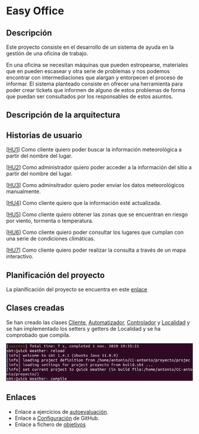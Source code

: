 # Easy Office

## Descripción

Este proyecto consiste en el desarrollo de un sistema de ayuda en la gestión de una oficina de trabajo.

En una oficina se necesitan máquinas que pueden estropearse, materiales que en pueden escasear y otra serie de problemas y nos podemos encontrar con intermediaciones que alargan y entorpecen el proceso de informar. El sistema planteado consiste en ofrecer una herramienta para poder crear tickets que informen de alguno de estos problemas de forma que puedan ser consultados por los responsables de estos asuntos.

## Descripción de la arquitectura



## Historias de usuario

[[HU1](https://github.com/antobalbis/CC-20-21-antoniobalbis/issues/6)] Como cliente quiero poder buscar la información meteorológica a partir del nombre del lugar.

[[HU2](https://github.com/antobalbis/CC-20-21-antoniobalbis/issues/7)] Como administrador quiero poder acceder a la información del sitio a partir del nombre del lugar.

[[HU3](https://github.com/antobalbis/CC-20-21-antoniobalbis/issues/8)] Como adminsitrador quiero poder enviar los datos meteorológicos manualmente.

[[HU4](https://github.com/antobalbis/CC-20-21-antoniobalbis/issues/9)] Como cliente quiero que la información esté actualizada.

[[HU5](https://github.com/antobalbis/CC-20-21-antoniobalbis/issues/10)] Como cliente quiero obtener las zonas que se encuentran en riesgo por viento, tormenta o temperatura.

[[HU6](https://github.com/antobalbis/CC-20-21-antoniobalbis/issues/11)] Como cliente quiero poder consultar los lugares que cumplan con una serie de condiciones climáticas.

[[HU7](https://github.com/antobalbis/CC-20-21-antoniobalbis/issues/12)] Como cliente quiero poder realizar la consulta a través de un mapa interactivo.

## Planificación del proyecto
La planificación del proyecto se encuentra en este [enlace](https://github.com/antobalbis/CC-20-21-antoniobalbis/blob/main/docs/planificacion.md)

## Clases creadas
Se han creado las clases [Cliente](https://github.com/antobalbis/CC-20-21-antoniobalbis/blob/main/src/Cliente.scala), [Automatizador](https://github.com/antobalbis/CC-20-21-antoniobalbis/blob/main/src/Actualizador.scala), [Controlador](https://github.com/antobalbis/CC-20-21-antoniobalbis/blob/main/src/Controlador.scala) y [Localidad](https://github.com/antobalbis/CC-20-21-antoniobalbis/blob/main/src/Localidad.scala) y se han implementado los setters y getters de Localidad y se ha comprobado que compila.

![Imagen 1](https://github.com/antobalbis/CC-20-21-antoniobalbis/blob/main/docs/imagenes/compilacion.png)



## Enlaces
- Enlace a ejercicios de [autoevaluación](https://github.com/antobalbis/autoevaluacion).
- Enlace a [Configuración](https://github.com/antobalbis/CC-20-21-antoniobalbis/blob/main/docs/configuracion.md) de GitHub.
- Enlace a fichero de [objetivos](https://github.com/antobalbis/CC-20-21/blob/master/objetivos/antobalbis.md)